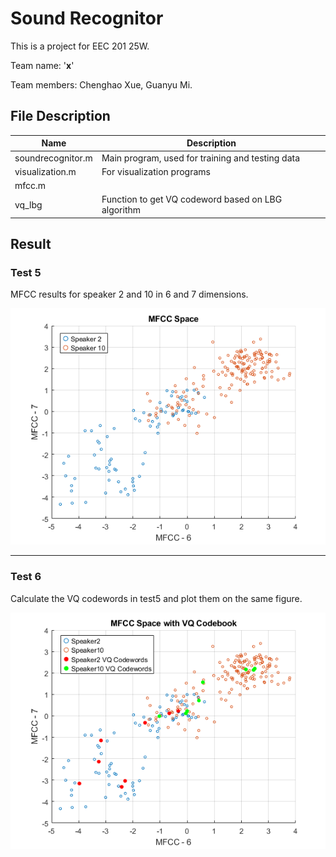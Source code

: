 # Sound Recognitor
This is a project for EEC 201 25W.

Team name: '**x**'

Team members: Chenghao Xue, Guanyu Mi.

## File Description

|Name|Description|
|-|-|
|soundrecognitor.m|Main program, used for training and testing data|
|visualization.m|For visualization programs|
|mfcc.m||
|vq_lbg|Function to get VQ codeword based on LBG algorithm|

## Result

### Test 5
MFCC results for speaker 2 and 10 in 6 and 7 dimensions.

![MFCC_Space](./results/MFCC%20Space.png)

---
### Test 6
Calculate the VQ codewords in test5 and plot them on the same figure.

![MFCC_Space](./results/MFCC%20Space%20with%20VQ.png)